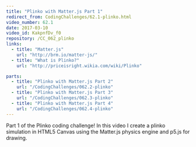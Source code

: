 ```yaml
---
title: "Plinko with Matter.js Part 1"
redirect_from: CodingChallenges/62.1-plinko.html
video_number: 62.1
date: 2017-03-10
video_id: KakpnfDv_f0
repository: /CC_062_plinko
links:
  - title: "Matter.js"
    url: "http://brm.io/matter-js/"
  - title: "What is Plinko?"
    url: "http://priceisright.wikia.com/wiki/Plinko"

parts:
  - title: "Plinko with Matter.js Part 2"
    url: "/CodingChallenges/062.2-plinko"
  - title: "Plinko with Matter.js Part 3"
    url: "/CodingChallenges/062.3-plinko"
  - title: "Plinko with Matter.js Part 4"
    url: "/CodingChallenges/062.4-plinko"
---
```


Part 1 of the Plinko coding challenge! In this video I create a plinko simulation in  HTML5 Canvas using the Matter.js physics engine and p5.js for drawing.
